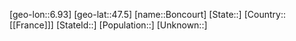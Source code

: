 ﻿---
location: [47.5,6.93]
type: City
tags:
- geo/City


SpocWebEntityId: 29264
isDeleted: false
confidential: public

---
[geo-lon::6.93]
[geo-lat::47.5]
[name::Boncourt]
[State::]
[Country::[[France]]]
[StateId::]
[Population::]
[Unknown::]

